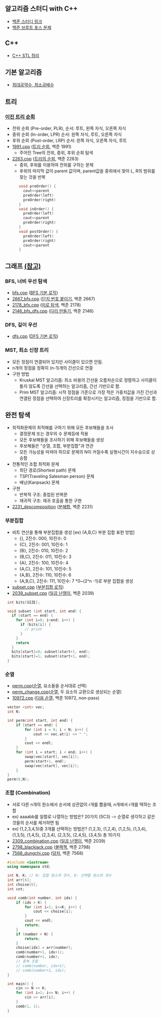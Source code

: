 알고리즘 스터디 with C++
--------------
  * [백준 스터디 링크]
  * [백준 브루트 포스 문제]

## C++
  * [C++ STL 정리]

## 기본 알고리즘
  - [최대공약수, 최소공배수]

## 트리
  ### [이진 트리 순회]
   * 전위 순회 (Pre-order, PLR), 순서: 루트, 왼쪽 자식, 오른쪽 자식
   * 중위 순회 (In-order, LPR)   순서: 왼쪽 자식, 루트, 오른쪽 자식
   * 후위 순회 (Post-order, LRP) 순서: 왼쪽 자식, 오른쪽 자식, 루트
   * [1991.cpp] ([트리 순회], 백준 1991)
     * 주어진 Tree의 전위, 중위, 후위 순회 탐색
   * [2263.cpp] ([트리의 순회], 백준 2263)
     * 중위, 후위를 이용하여 전위를 구하는 문제
     * 후위의 마지막 값이 parent 값이며, parent값을 중위에서 찾아 L, R의 범위를 찾는 것을 반복
     ```cpp
        void preOrder() {
          cout<<parent
          preOrder(left)
          preOrder(right)
        }
        void inOrder() {
          preOrder(left)
          cout<<parent
          preOrder(right)
        }
        void postOrder() {
          preOrder(left)
          preOrder(right)
          cout<<parent
        }
     ```
## 그래프 [(참고)]
  ### BFS, 너비 우선 탐색
   * [bfs.cpp] ([BFS 기본 로직])
   * [2667_bfs.cpp] ([단지 번호 붙이기], 백준 2667)
   * [2178_bfs.cpp] ([미로 탐색], 백준 2178)
   * [2146_bfs_dfs.cpp] ([다리 만들기], 백준 2146)
  ### DFS, 깊이 우선 
   * [dfs.cpp] ([DFS 기본 로직])
  ### MST, 최소 신장 트리
   * 모든 정점이 연결되어 있지만 사이클이 있으면 안됨.
   * n개의 정점을 정확히 (n-1)개의 간선으로 연결
   * 구현 방법
     - Kruskal MST 알고리즘: 최소 비용의 간선을 오름차순으로 정렬하고 사이클이 돌지 않도록 간선을 선택하는 알고리즘, 간선 기반으로 함.
     - Prim MST 알고리즘: 시작 정점을 기준으로 가장 적은 가중치값을 가진 간선과 연결된 정점을 선택하여 신장트리를 확장시키는 알고리즘, 정점을 기반으로 함.
## 완전 탐색
  * 최적화문제의 최적해를 구하기 위해 모든 후보해들을 조사
    - 결정문제 또는 경우의 수 문제등에 적용
    - 모든 후보해들을 조사하기 위해 후보해들을 생성
    - 후보해들은 "순열, 조합, 부분집합"과 연관
    - 모든 가능성을 따져야 하므로 문제의 N이 커질수록 실행시간이 지수승으로 상승함
  * 전통적인 조합 최적화 문제
    - 최단 경로(Shortest path) 문제
    - TSP(Traveling Salesman person) 문제
    - 배낭(Kanpsack) 문제
  * 구현
    - 반복적 구조: 중첩된 반복문
    - 재귀적 구조: 재귀 호출을 통한 구현
  * [2231_descomposition] ([분해합], 백준 2231)
  ### 부분집합
   * 비트 연산을 통해 부분집합을 생성 [ex) {A,B,C} 부분 집합 표현 방법]
     - {},      2진수: 000, 10진수: 0
     - {C},     2진수: 001, 10진수: 1
     - {B},     2진수: 010, 10진수: 2
     - {B,C},   2진수: 011, 10진수: 3
     - {A},     2진수: 100, 10진수: 4
     - {A,C},   2진수: 101, 10진수: 5
     - {A,B},   2진수: 110, 10진수: 6
     - {A,B,C}, 2진수: 111, 10진수: 7
    *0~(2^n -1)로 부분 집합을 생성
   * [subset.cpp] ([부분집합 로직])
   * [2039_subset.cpp] ([일곱 난쟁이], 백준 2039)
   ```cpp
    int bits[SIZE];

    void subset (int start, int end) {
      if (start == end) {
        for (int i=0; i<end; i++) {
          if (bits[i]) {
            // print
          }
        }
        return
      }
      bits[start]=0; subset(start+1, end);
      bits[start]=1; subset(start+1, end);
    }
   ```
  ### 순열
   * [perm.cpp]([순열], 요소들을 순서대로 선택)
   * [perm_change.cpp]([순열], 두 요소의 교환으로 생성되는 순열)
   * [10972.cpp] ([다음 순열], 백준 10972, non-pass)
   ```cpp
    vector <int> vec;
    int N;

    int perm(int start, int end) {
        if (start == end) {
            for (int i = 0; i < N; i++) {
                cout << vec.at(i) << " ";
            }
            cout << endl;
        }
        for (int i = start; i < end; i++) {
            swap(vec[start], vec[i]);
            perm(start+1, end);
            swap(vec[start], vec[i]);
        }
    }
    perm(0,N);
   ```
 ### 조합 (Combination)
   * 서로 다른 n개의 원소에서 순서에 상관없이 r개를 뽑을때, n개에서 r개를 택하는 조합
   * ex) aaaabb를 일렬로 나열하는 방법은? 20가지 (5C3) -> 순열로 생각하고 같은것들의 순서를 제거하면 됨
   * ex) (1,2,3,4,5)중 3개를 선택하는 방법은?
     (1,2,3), (1,2,4), (1,2,5), (1,3,4), (1,3,5), (1,4,5), (2,3,4), (2,3,5), (2,4,5), (3,4,5) 총 10가지
   * [2309_combination.cpp] ([일곱 난쟁이], 백준 2039)
   * [2798_blackjack.cpp] ([블랙잭], 백준 2798)
   * [7568_dungchi.cpp] ([덩치], 백준 7568)
   ```cpp
    #include <iostream>
    using namespace std;

    int N, K; // N: 집합 원소의 갯수, K: 선택할 원소의 갯수
    int arr[6];
    int choise[6];
    int cnt;

    void comb(int number, int idx) {
        if (idx > K) {
            for (int i=1; i<=K; i++) {
                cout << choise[i];
            }
            cout << endl;
            return;
        }
        if (number > N) {
            return;
        }
        choise[idx] = arr[number];
        comb(number+1, idx+1);
        comb(number+1, idx);
        // 중복 조합
        // comb(number, idx+1);
        // comb(number+1, idx);
    }

    int main() {
        cin >> N >> K;
        for (int i=1; i<= N; i++) {
            cin >> arr[i];
        }
        comb(1, 1);
    }
   ```

[bfs.cpp]: https://github.com/programrubber/algo_dic/blob/master/algo/bfs.cpp
[dfs.cpp]: https://github.com/programrubber/algo_dic/blob/master/algo/dfs.cpp
[subset.cpp]: https://github.com/programrubber/algo_dic/blob/master/algo/subset.cpp
[perm.cpp]: https://github.com/programrubber/algo_dic/blob/master/algo/perm.cpp
[perm_change.cpp]: https://github.com/programrubber/algo_dic/blob/master/algo/perm_change.cpp

[2667_bfs.cpp]: https://github.com/programrubber/algo_dic/blob/master/src/2667_bfs.cpp
[2178_bfs.cpp]: https://github.com/programrubber/algo_dic/blob/master/src/2178_bfs.cpp
[2146_bfs_dfs.cpp]: https://github.com/programrubber/algo_dic/blob/master/src/2146_bfs_dfs.cpp
[2039_subset.cpp]: https://github.com/programrubber/algo_dic/blob/master/src/2039_subset.cpp
[10972.cpp]: https://github.com/programrubber/algo_dic/blob/master/src/10972.cpp
[2263.cpp]: https://github.com/programrubber/algo_dic/blob/master/src/2263.cpp
[1991.cpp]: https://github.com/programrubber/algo_dic/blob/master/src/1991.cpp
[2309_combination.cpp]: https://github.com/programrubber/algo_dic/blob/master/src/2039_combination.cpp
[2798_blackjack.cpp]: https://github.com/programrubber/algo_dic/blob/master/src/2798_blackjack.cpp
[2231_descomposition]: https://github.com/programrubber/algo_dic/blob/master/src/2231_descomposition
[7568_dungchi.cpp]: https://github.com/programrubber/algo_dic/blob/master/src/7568_dungchi.cpp

[BFS 기본 로직]: http://www.algocoding.net/graph/traversal/BFS.html
[단지 번호 붙이기]: https://www.acmicpc.net/problem/2667
[미로 탐색]: https://www.acmicpc.net/problem/2178
[DFS 기본 로직]: http://www.algocoding.net/graph/traversal/DFS.html
[다리 만들기]: https://www.acmicpc.net/problem/2146
[부분집합 로직]: http://www.algocoding.net/design/search/subset.html
[일곱 난쟁이]: https://www.acmicpc.net/problem/2309
[트리의 순회]: https://www.acmicpc.net/problem/2263
[순열]: http://www.algocoding.net/design/search/permutation.html
[다음 순열]: https://www.acmicpc.net/problem/10972
[이진 트리 순회]: https://github.com/programrubber/algo_dic/blob/master/algo/binary_tree.cpp
[트리 순회]: https://www.acmicpc.net/problem/1991
[블랙잭]: https://www.acmicpc.net/problem/2798
[분해합]: https://www.acmicpc.net/problem/2231
[덩치]: https://www.acmicpc.net/problem/7568

[최대공약수, 최소공배수]: https://github.com/programrubber/algo_dic/blob/master/doc/200804_gcd_lcm.md
[C++ STL 정리]: https://github.com/programrubber/algo_dic/blob/master/doc/200804_cpp_stl.md

[(참고)]: https://github.com/WeareSoft/algorithm-study/blob/master/contents/180715.md
[백준 스터디 링크]: https://www.acmicpc.net/workbook/top
[백준 브루트 포스 문제]: https://www.acmicpc.net/step/22
